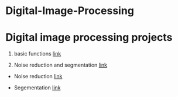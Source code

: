 # Digital-Image-Processing

# Digital image processing projects

1. basic functions [link](assignment_2/COM466_digital_image_processing_A2.ipynb)

2. Noise reduction and segmentation [link](assignment_3/assignment3.ipynb)

  - Noise reduction [link](assignment_3/assignment3_noise.ipynb)
  
  - Segementation [link](assignment_3/assignment3_segmentation.ipynb)
